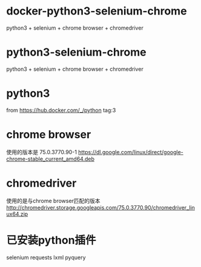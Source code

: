 # docker-python3-selenium-chrome
python3 + selenium + chrome browser + chromedriver

# python3-selenium-chrome

python3 + selenium + chrome browser + chromedriver

# python3

from https://hub.docker.com/_/python
tag:3

# chrome browser

使用的版本是 75.0.3770.90-1
https://dl.google.com/linux/direct/google-chrome-stable_current_amd64.deb

# chromedriver

使用的是与chrome browser匹配的版本
http://chromedriver.storage.googleapis.com/75.0.3770.90/chromedriver_linux64.zip

# 已安装python插件

selenium
requests
lxml
pyquery
